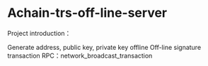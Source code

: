 # Achain-trs-off-line-server

Project introduction：

Generate address, public key, private key offline
Off-line signature transaction
RPC：network_broadcast_transaction

